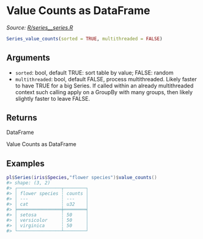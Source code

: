 # Value Counts as DataFrame

*Source: [R/series__series.R](https://github.com/pola-rs/r-polars/tree/main/R/series__series.R)*

```r
Series_value_counts(sorted = TRUE, multithreaded = FALSE)
```

## Arguments

- `sorted`: bool, default TRUE: sort table by value; FALSE: random
- `multithreaded`: bool, default FALSE, process multithreaded. Likely faster to have TRUE for a big Series. If called within an already multithreaded context such calling apply on a GroupBy with many groups, then likely slightly faster to leave FALSE.

## Returns

DataFrame

Value Counts as DataFrame

## Examples

<pre class='r-example'><code><span class='r-in'><span><span class='va'>pl</span><span class='op'>$</span><span class='fu'>Series</span><span class='op'>(</span><span class='va'>iris</span><span class='op'>$</span><span class='va'>Species</span>,<span class='st'>"flower species"</span><span class='op'>)</span><span class='op'>$</span><span class='fu'>value_counts</span><span class='op'>(</span><span class='op'>)</span></span></span>
<span class='r-out co'><span class='r-pr'>#&gt;</span> shape: (3, 2)</span>
<span class='r-out co'><span class='r-pr'>#&gt;</span> ┌────────────────┬────────┐</span>
<span class='r-out co'><span class='r-pr'>#&gt;</span> │ flower species ┆ counts │</span>
<span class='r-out co'><span class='r-pr'>#&gt;</span> │ ---            ┆ ---    │</span>
<span class='r-out co'><span class='r-pr'>#&gt;</span> │ cat            ┆ u32    │</span>
<span class='r-out co'><span class='r-pr'>#&gt;</span> ╞════════════════╪════════╡</span>
<span class='r-out co'><span class='r-pr'>#&gt;</span> │ setosa         ┆ 50     │</span>
<span class='r-out co'><span class='r-pr'>#&gt;</span> │ versicolor     ┆ 50     │</span>
<span class='r-out co'><span class='r-pr'>#&gt;</span> │ virginica      ┆ 50     │</span>
<span class='r-out co'><span class='r-pr'>#&gt;</span> └────────────────┴────────┘</span>
 </code></pre>